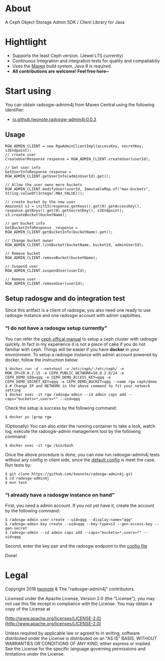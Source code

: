 # About
A Ceph Object Storage Admin SDK / Client Library for Java

# Hightlight
* Supports the least Ceph version. (Jewel LTS currently)
* Continuous Integration and integration tests for quality and compatiabiliy
* Uses the [Maven](http://maven.apache.org/) build system, Java 8 is required.
* **All contributions are welcome! Feel free here~**

# Start using 
You can obtain radosgw-admim4j from Maven Central using the following identifier:
* [io.github.twonote.radosgw-admin4j:0.0.3](https://search.maven.org/#artifactdetails%7Cio.github.twonote%7Cradosgw-admin4j%7C0.0.3%7Cjar)

## Usage
```
RGW_ADMIN_CLIENT = new RgwAdminClientImpl(accessKey, secretKey, s3Endpoint);
// create user
CreateUserResponse response = RGW_ADMIN_CLIENT.createUser(userId);

// Get user info 
GetUserInfoResponse response = RGW_ADMIN_CLIENT.getUserInfo(adminUserId).get();

// Allow the user owns more buckets
RGW_ADMIN_CLIENT.modifyUser(userId, ImmutableMap.of("max-buckets", String.valueOf(Integer.MAX_VALUE)));

// create bucket by the new user
AmazonS3 s3 = initS3(response.getKeys().get(0).getAccessKey(), response.getKeys().get(0).getSecretKey(), s3Endpoint);
s3.createBucket(bucketName);

// get bucket info
GetBucketInfoResponse _response = RGW_ADMIN_CLIENT.getBucketInfo(bucketName).get();

// Change bucket owner
RGW_ADMIN_CLIENT.linkBucket(bucketName, bucketId, adminUserId);

// Remove bucket
RGW_ADMIN_CLIENT.removeBucket(bucketName);

// Suspend user
RGW_ADMIN_CLIENT.suspendUser(userId);

// Remove user
RGW_ADMIN_CLIENT.removeUser(userId);
```
## Setup radosgw and do integration test
Since this aritfact is a client of radosgw, you also need one ready to use radosgw instance and one radosgw account with admin capbilities. 

### “I do not have a radosgw setup currently”
You can refer the [ceph offical manual](http://docs.ceph.com/docs/master/start/) to setup a ceph cluster with radosgw quickly. In fact in my experience it is not a piece of cake if you do not familiar with ceph. Things will be easier if you have **docker** in your environment. To setup a radosgw instance with admin account powered by docker, follow the instruction below:
```
$ docker run -d --net=host -v /etc/ceph/:/etc/ceph/ -e MON_IP=10.0.2.15 -e CEPH_PUBLIC_NETWORK=10.0.2.0/24 -e CEPH_DEMO_UID=qqq -e CEPH_DEMO_ACCESS_KEY=qqq -e CEPH_DEMO_SECRET_KEY=qqq -e CEPH_DEMO_BUCKET=qqq --name rgw ceph/demo
$ # Change IP and NETWORK in the above command to fit your network setting
$ docker exec -it rgw radosgw-admin --id admin caps add --caps="buckets=*,users=*" --uid=qqq
```

Check the setup is success by the following command:
```
$ docker ps |grep rgw
```

(Optionally) You can also *enter* the running container to take a look, watch log, execute the radosgw-admin management tool by the following command:
```
$ docker exec -it rgw /bin/bash
```

Once the above procedure is done, you can now run radosgw-admin4j tests without any config in client side, since the [default config](https://github.com/twonote/radosgw-admin4j/blob/master/src/test/resources/rgwadmin.properties) is meet the case. Run tests by:
```
$ git clone https://github.com/twonote/radosgw-admin4j.git
$ cd radosgw-admin4j
$ mvn test
```

### “I already have a radosgw instance on hand”
First, you need a admin account. If you not yet have it, create the account by the following command:
```
$ radosgw-admin user create --uid=qqq --display-name="qqq"
$ radosgw-admin key create --uid=qqq --key-type=s3 --gen-access-key --gen-secret
$ radosgw-admin --id admin caps add --caps="buckets=*,users=*" --uid=qqq
```

Second, enter the key pair and the radosgw endpoint to the [config file](https://github.com/twonote/radosgw-admin4j/blob/master/src/test/resources/rgwadmin.properties)

Done!

# Legal
Copyright 2016 [twonote](http://twonote.github.io/) & The "radosgw-admin4j" contributors.

Licensed under the Apache License, Version 2.0 (the "License");
you may not use this file except in compliance with the License.
You may obtain a copy of the License at
 
[http://www.apache.org/licenses/LICENSE-2.0](http://www.apache.org/licenses/LICENSE-2.0)
 
Unless required by applicable law or agreed to in writing, software
distributed under the License is distributed on an "AS IS" BASIS,
WITHOUT WARRANTIES OR CONDITIONS OF ANY KIND, either express or implied.
See the License for the specific language governing permissions and
limitations under the License.

